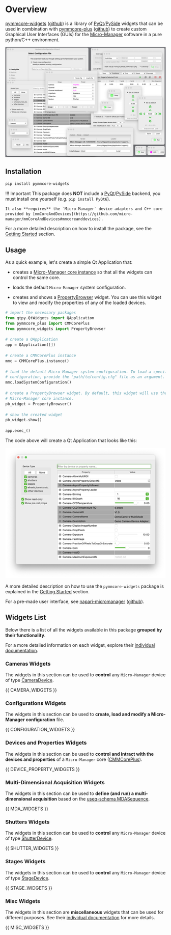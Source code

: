 # Overview

[pymmcore-widgets](https://pypi.org/project/pymmcore-widgets/)
([github](https://github.com/pymmcore-plus/pymmcore-widgets)) is a library of
[PyQt](https://riverbankcomputing.com/software/pyqt/)/[PySide](https://www.qt.io/qt-for-python)
widgets that can be used in combination with
[pymmcore-plus](https://pymmcore-plus.github.io/pymmcore-plus)
([github](https://github.com/pymmcore-plus/pymmcore-plus)) to create custom Graphical User
Interfaces (GUIs) for the [Micro-Manager](https://micro-manager.org) software in a pure python/C++
environment.

![all_widgets](./images/all_widgets.png)

## Installation

```sh
pip install pymmcore-widgets
```

!!! Important
    This package does **NOT** include a [PyQt](https://riverbankcomputing.com/software/pyqt/)/[PySide](https://www.qt.io/qt-for-python) backend, you must install one yourself (e.g. ```pip install PyQt6```).

    It also **requires** the `Micro-Manager` device adapters and C++ core provided by [mmCoreAndDevices](https://github.com/micro-manager/mmCoreAndDevices#mmcoreanddevices).

For a more detailed description on how to install the package, see the [Getting Started](getting_started.md#installation) section.

## Usage

As a quick example, let's create a simple Qt Application that:

- creates a [Micro-Manager core instance](https://pymmcore-plus.github.io/pymmcore-plus/api/cmmcoreplus/#pymmcore_plus.core._mmcore_plus.CMMCorePlus.instance) so that all the widgets can control the same core.

- loads the default `Micro-Manager` system configuration.

- creates and shows a [PropertyBrowser](widgets/PropertyBrowser.md) widget. You can use this widget to view and modify the properties of any of the loaded devices.

```py
# import the necessary packages
from qtpy.QtWidgets import QApplication
from pymmcore_plus import CMMCorePlus
from pymmcore_widgets import PropertyBrowser

# create a QApplication
app = QApplication([])

# create a CMMCorePlus instance
mmc = CMMCorePlus.instance()

# load the default Micro-Manager system configuration. To load a specific 
# configuration, provide the "path/to/config.cfg" file as an argument.
mmc.loadSystemConfiguration()

# create a PropertyBrowser widget. By default, this widget will use the active
# Micro-Manager core instance.
pb_widget = PropertyBrowser()

# show the created widget
pb_widget.show()

app.exec_()
```

The code above will create a Qt Application that looks like this:

![PropertyBrowser](./images/PropertyBrowser.png)

A more detailed description on how to use the `pymmcore-widgets` package is explained in the [Getting Started](getting_started.md#usage) section.

For a pre-made user interface, see [napari-micromanager](https://pypi.org/project/napari-micromanager/) ([github](https://github.com/pymmcore-plus/napari-micromanager)).

## Widgets List

Below there is a list of all the widgets available in this package **grouped by their functionality**.

For a more detailed information on each widget, explore their [individual documentation](./widgets/CameraRoiWidget/).

### Cameras Widgets

The widgets in this section can be used to **control** any `Micro-Manager` device of type [CameraDevice](https://pymmcore-plus.github.io/pymmcore-plus/api/constants/#pymmcore_plus.core._constants.DeviceType.CameraDevice).

{{ CAMERA_WIDGETS }}

### Configurations Widgets

The widgets in this section can be used to **create, load and modify a Micro-Manager configuration** file.

{{ CONFIGURATION_WIDGETS }}

### Devices and Properties Widgets

The widgets in this section can be used to **control and intract with the devices and properties** of a `Micro-Manager` core ([CMMCorePlus](https://pymmcore-plus.github.io/pymmcore-plus/api/cmmcoreplus/#cmmcoreplus)).

{{ DEVICE_PROPERTY_WIDGETS }}

### Multi-Dimensional Acquisition Widgets

The widgets in this section can be used to **define (and run) a multi-dimensional acquisition** based on the [useq-schema MDASequence](https://pymmcore-plus.github.io/useq-schema/schema/sequence/#useq.MDASequence).

{{ MDA_WIDGETS }}

### Shutters Widgets

The widgets in this section can be used to **control** any `Micro-Manager` device of type [ShutterDevice](https://pymmcore-plus.github.io/pymmcore-plus/api/constants/#pymmcore_plus.core._constants.DeviceType.ShutterDevice).

{{ SHUTTER_WIDGETS }}

### Stages Widgets

The widgets in this section can be used to **control** any `Micro-Manager` device of type [StageDevice](https://pymmcore-plus.github.io/pymmcore-plus/api/constants/#pymmcore_plus.core._constants.DeviceType.StageDevice).

{{ STAGE_WIDGETS }}

### Misc Widgets

The widgets in this section are **miscellaneous** widgets that can be used for different purposes. See their [individual documentation](./widgets/ChannelGroupWidget/) for more details.

{{ MISC_WIDGETS }}

